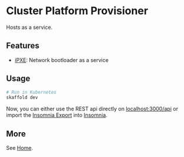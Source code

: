 # Cluster Platform Provisioner

Hosts as a service.

## Features

- [iPXE](./packages/ipxe-manager/src/svc.js): Network bootloader as a service

## Usage

```bash
# Run in Kubernetes
skaffold dev
```

Now, you can either use the REST api directly on [localhost:3000/api](http://localhost:3000/api) or import the [Insomnia Export](./packages/insomnia/src/workspace.json) into [Insomnia](https://insomnia.rest/).

## More

See [Home](../site/src/index.md).
